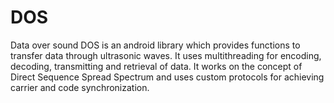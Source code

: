 # DOS
Data over sound
DOS is an android library which provides functions to transfer data through ultrasonic waves. It uses multithreading for encoding, decoding, transmitting and retrieval of data.
It works on the concept of Direct Sequence Spread Spectrum and uses custom protocols for achieving carrier and code synchronization.
